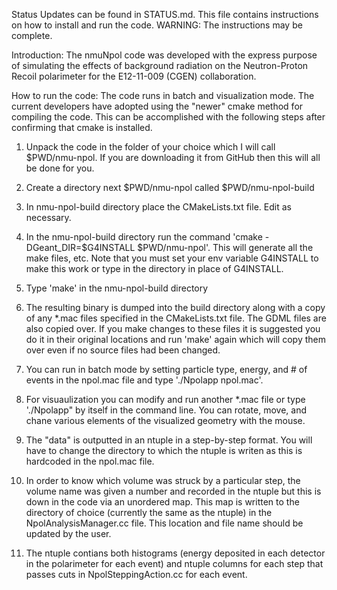 Status Updates can be found in STATUS.md.  This file contains instructions on how to install and run the code.  WARNING:  The instructions may be complete.

Introduction: The nmuNpol code was developed with the express purpose of simulating the effects of background radiation on the Neutron-Proton Recoil polarimeter for the E12-11-009 (CGEN) collaboration.

How to run the code: The code runs in batch and visualization mode. The current developers have adopted using the "newer" cmake method for compiling the code. This can be accomplished with the following steps after confirming that cmake is installed.

1) Unpack the code in the folder of your choice which I will call $PWD/nmu-npol. If you are downloading it from GitHub then this will all be done for you. 

2) Create a directory next $PWD/nmu-npol called $PWD/nmu-npol-build

3) In nmu-npol-build directory place the CMakeLists.txt file. Edit as necessary.

4) In the nmu-npol-build directory run the command 'cmake -DGeant_DIR=$G4INSTALL $PWD/nmu-npol'. This will generate all the make files, etc. Note that you must set your env variable G4INSTALL to make this work or type in the directory in place of G4INSTALL.

5) Type 'make' in the nmu-npol-build directory

6) The resulting binary is dumped into the build directory along with a copy of any *.mac files specified in the CMakeLists.txt file.  The GDML files are also copied over.  If you make changes to these files it is suggested you do it in their original locations and run 'make' again which will copy them over even if no source files had been changed.

7) You can run in batch mode by setting particle type, energy, and # of events in the npol.mac file and type './Npolapp npol.mac'.

8) For visuaulization you can modify and run another *.mac file or type './Npolapp" by itself in the command line.  You can rotate, move, and chane various elements of the visualized geometry with the mouse.

9) The "data" is outputted in an ntuple in a step-by-step format.  You will have to change the directory to which the ntuple is writen as this is hardcoded in the npol.mac file.

10) In order to know which volume was struck by a particular step, the volume name was given a number and recorded in the ntuple but this is down in the code via an unordered map.  This map is written to the directory of choice (currently the same as the ntuple) in the NpolAnalysisManager.cc file.  This location and file name should be updated by the user.  

11) The ntuple contians both histograms (energy deposited in each detector in the polarimeter for each event) and ntuple columns for each step that passes cuts in NpolSteppingAction.cc for each event.